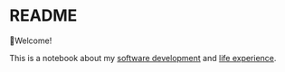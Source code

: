 # README

👋Welcome!

This is a notebook about my [software development](code/) and [life experience](life-1/life.md).



